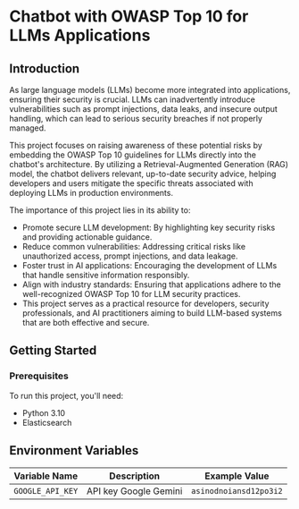 # Chatbot with OWASP Top 10 for LLMs Applications

## Introduction

As large language models (LLMs) become more integrated into applications, ensuring their security is crucial. LLMs can inadvertently introduce vulnerabilities such as prompt injections, data leaks, and insecure output handling, which can lead to serious security breaches if not properly managed.

This project focuses on raising awareness of these potential risks by embedding the OWASP Top 10 guidelines for LLMs directly into the chatbot's architecture. By utilizing a Retrieval-Augmented Generation (RAG) model, the chatbot delivers relevant, up-to-date security advice, helping developers and users mitigate the specific threats associated with deploying LLMs in production environments.

The importance of this project lies in its ability to:

- Promote secure LLM development: By highlighting key security risks and providing actionable guidance.
- Reduce common vulnerabilities: Addressing critical risks like unauthorized access, prompt injections, and data leakage.
- Foster trust in AI applications: Encouraging the development of LLMs that handle sensitive information responsibly.
- Align with industry standards: Ensuring that applications adhere to the well-recognized OWASP Top 10 for LLM security practices.
- This project serves as a practical resource for developers, security professionals, and AI practitioners aiming to build LLM-based systems that are both effective and secure.

## Getting Started

### Prerequisites

To run this project, you'll need:

- Python 3.10
- Elasticsearch

## Environment Variables

| Variable Name  | Description                                                  | Example Value               |
|----------------|--------------------------------------------------------------|-----------------------------|
| `GOOGLE_API_KEY` | API key Google Gemini                                          | `asinodnoiansd12po3i2` |
